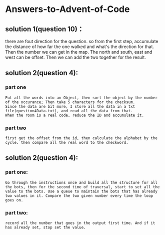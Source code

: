 # Answers-to-Advent-of-Code
## solution 1(question 10)：
  there are fout direction for the question. so from the first step, accumulate the distance of how far the one walked and what's the direction for that. Then the number we can get in the map. The north and south, east and west can be offset. Then we can add the two together for the result.
## solution 2(question 4):
  ### part one
    Put all the words into an Object, then sort the object by the number of the occurance; Then take 5 characters for the checksum. 
    Since the data are bit more, I store all the data in a txt file(question4Data.txt), and read all the data from that.
    When the room is a real code, reduce the ID and accumulate it.
  ### part two
    first get the offset from the id, then calculate the alphabet by the cycle. then compare all the real word to the checkword.
## solution 2(question 4):
  ### part one:
    Go through the instructions once and build all the structure for all the bots, then for the second time of traversal, start to set all the value to the bots. Use a queue to maintain the bots that has already two values in it. Compare the two given number every time the loop goes on.
  ### part two:
    record all the number that goes in the output first time. And if it has already set, stop set the value.